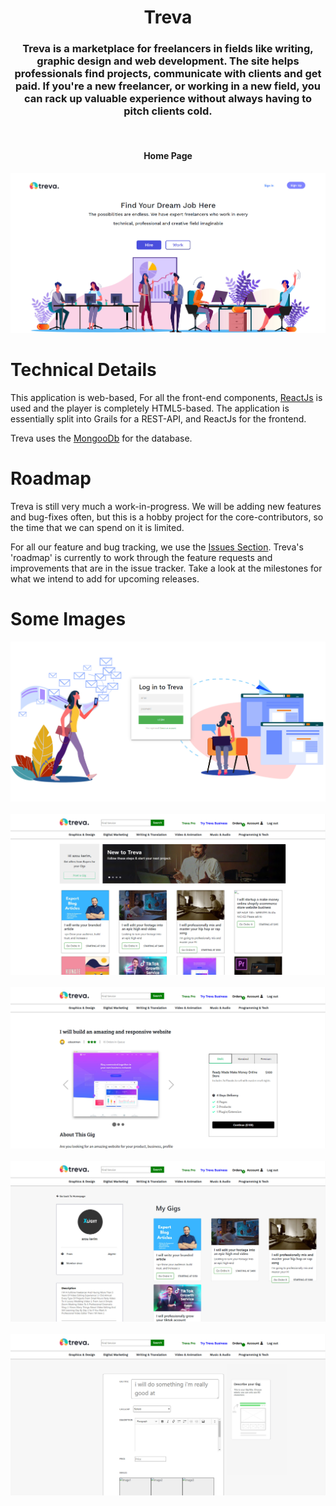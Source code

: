 <h1 align="center">
  Treva
  <br>
</h1>

<h3 align="center">
Treva is a marketplace for freelancers in fields like writing, graphic design and web development. The site helps professionals find projects, communicate with clients and get paid. If you're a new freelancer, or working in a new field, you can rack up valuable experience without always having to pitch clients cold.
</h3>
<br>

<h4 align="center">
Home Page
</h4>

![Landing Page](frontend/src/img/homepage.jpg)
<br>


# Technical Details
This application is web-based, For all the front-end components, [ReactJs](https://reactjs.org/) is used and the player is completely HTML5-based. The application is essentially split into Grails for a REST-API, and ReactJs for the frontend.

Treva uses the [MongooDb](https://www.mongodb.com/) for the database.

# Roadmap
Treva is still very much a work-in-progress. We will be adding new features and bug-fixes often, but this is a hobby project for the core-contributors, so the time that we can spend on it is limited.

For all our feature and bug tracking, we use the [Issues Section](https://github.com/AzouKr/Freelance-Website/issues). Treva's 'roadmap' is currently to work through the feature requests and improvements that are in the issue tracker.  Take a look at the milestones for what we intend to add for upcoming releases.

# Some Images


![Landing Page](frontend/src/img/login.jpg)
<br><br>
![Landing Page](frontend/src/img/homepage1.jpg)
<br><br>
![Landing Page](frontend/src/img/showgig.jpg)
<br><br>
![Landing Page](frontend/src/img/profile.jpg)
<br><br>
![Landing Page](frontend/src/img/gig.jpg)
<br>
